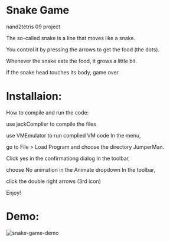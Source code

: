 # Snake Game
nand2tetris 09 project

The so-called snake is a line that moves like a snake.

You control it by pressing the arrows to get the food (the dots).

Whenever the snake eats the food, it grows a little bit.

If the snake head touches its body, game over.

# Installaion:
How to compile and run the code:

use jackComplier to compile the files

use VMEmulator to run complied VM code In the menu, 

go to File > Load Program and choose the directory JumperMan. 

Click yes in the confirmationg dialog In the toolbar, 

choose No animation in the Animate dropdown In the toolbar,

click the double right arrows (3rd icon) 

Enjoy!

# Demo:

![snake-game-demo](https://user-images.githubusercontent.com/86184498/131263699-a9fa11fa-d6ae-41cc-b746-684ed9bf4507.gif)
